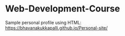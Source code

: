 # Web-Development-Course
Sample personal profile using HTML: https://bhavanakukkapalli.github.io/Personal-site/
